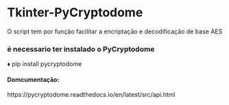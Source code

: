 # Tkinter-PyCryptodome
O script tem por função facilitar a encriptação e decodificação de base AES  

<h3>é necessario ter instalado o PyCryptodome</h3>
♦ pip install pycryptodome
<h4>Domcumentação: </h4>https://pycryptodome.readthedocs.io/en/latest/src/api.html
